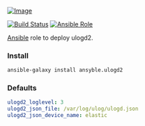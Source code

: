 [ ![Image](https://cloud.githubusercontent.com/assets/5514990/24834935/e0d1db04-1d1c-11e7-8ad0-53fd45ff13c3.png "Ansible") ](https://www.ansible.com/ "Ansible")

[![Build Status](https://travis-ci.org/ansyble/role-ulogd2.svg?branch=master)](https://travis-ci.org/ansyble/role-ulogd2)
[![Ansible Role](https://img.shields.io/ansible/role/17111.svg)](https://galaxy.ansible.com/ansyble/ulogd2/)

[Ansible](http://www.ansible.com) role to deploy ulogd2.

### Install

```sh
ansible-galaxy install ansyble.ulogd2
```

### Defaults

```yml
ulogd2_loglevel: 3
ulogd2_json_file: /var/log/ulog/ulogd.json
ulogd2_json_device_name: elastic
```

